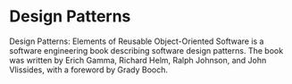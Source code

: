 # Design Patterns
Design Patterns: Elements of Reusable Object-Oriented Software is a software engineering book describing software design patterns. The book was written by Erich Gamma, Richard Helm, Ralph Johnson, and John Vlissides, with a foreword by Grady Booch.
